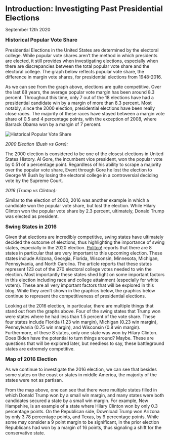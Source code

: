 **<font size="5"> Introduction: Investigting Past Presidential Elections </font>**

September 12th 2020



**<font size="3"> Historical Popular Vote Share </font>**


Presidential Elections in the United States are determined by the electoral college. While popular vote shares aren’t the method in which presidents are elected, it still provides when investigating elections, especially when there are discrepancies between the total popular vote share and the electoral college. The graph below reflects popular vote share, the difference in margin vote shares, for presidential elections from 1948-2016.

As we can see from the graph above, elections are quite competitive. Over the last 68 years, the average popular vote margin has been around 8.3 percent. Throughout this time, only 7 out of the 18 elections have had a presidential candidate win by a margin of more than 8.3 percent. Most notably, since the 2000 election, presidential elections have been really close races. The majority of these races have stayed between a margin vote share of 0.5 and 4 percentage points, with the exception of 2008, where Barrack Obama won by a margin of 7 percent. 

![Historical Popular Vote Share](/image/PV_historical.png)




_2000 Election (Bush vs Gore):_

The 2000 election is considered to be one of the closest elections in United States History. Al Gore, the incumbent vice president, won the popular vote by 0.51 of a percentage point. Regardless of his ability to scrape a majority over the popular vote share, Event through Gore he lost the election to George W Bush by losing the electoral college in a controversial deciding vote by the Supreme Court.

_2016 (Trump vs Clinton):_

Similar to the election of 2000, 2016 was another example in which a candidate won the popular vote share, but lost the election. While Hilary Clinton won the popular vote share by 2.3 percent, ultimately, Donald Trump was elected as president. 



**<font size="3"> Swing States in 2016 </font>**



Given that elections are incredibly competitive, swing states have ultimately decided the outcome of elections, thus highlighting the importance of swing states, especially in the 2020 election. [Politco!](https://www.politico.com/news/2020/09/08/swing-states-2020-presidential-election-409000) reports that there are 8 states in particular that are very important to this upcoming election. These states include Arizona, Georgia, Florida, Wisconsin, Minnesota, Michigan, Pennsylvania, and North Carolina. The article reports that these states represent 123 out of the 270 electoral college votes needed to win the election. Most importantly these states shed light on some important factors in this election including race and college attainment (especially for white voters). These are all very important factors that will be explored in this blog. While they aren’t shown in the graphics below, the graphics below continue to represent the competitiveness of presidential elections. 


Looking at the 2016 election, in particular, there are multiple things that stand out from the graphs above. Four of the swing states that Trump won were states where he had less than 1.5 percent of the vote share. These four states include Florida (1.23 win margin), Michigan (0.23 win margin), Pennsylvania (0.75 win margin), and Wisconsin (0.8 win margin). Furthermore, of these 8 states, only one state was won by Hilary Clinton. Does Biden have the potential to turn things around? Maybe. These are questions that will be explored later, but needless to say, these battleground states are extremely competitive. 


**<font size="3"> Map of 2016 Election </font>**


As we continue to investigate the 2016 election, we can see that besides some states on the coast or states in middle America, the majority of the states were not as partisan. 






From the map above, one can see that there were multiple states filled in which Donald Trump won by a small win margin, and many states were both candidates secured a state by a small win margin. For example, New Hampshire, is an example of a state where Hilary Clinton won by only 0.3 percentage points. On the Republican side, Download Trump won Arizona by only 3.78 percentage points, and Texas, by 9 percentage points. While some may consider a 9 point margin to be significant, in the prior election Republicans had won by a margin of 16 points, thus signaling a shift for the conservative state. 








